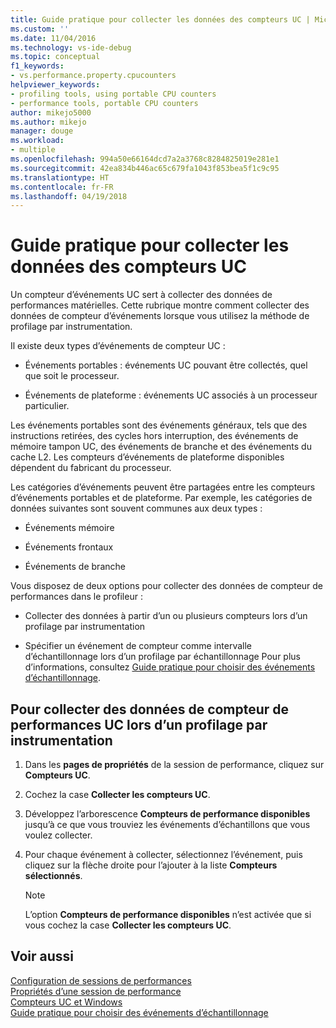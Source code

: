 ```yaml
---
title: Guide pratique pour collecter les données des compteurs UC | Microsoft Docs
ms.custom: ''
ms.date: 11/04/2016
ms.technology: vs-ide-debug
ms.topic: conceptual
f1_keywords:
- vs.performance.property.cpucounters
helpviewer_keywords:
- profiling tools, using portable CPU counters
- performance tools, portable CPU counters
author: mikejo5000
ms.author: mikejo
manager: douge
ms.workload:
- multiple
ms.openlocfilehash: 994a50e66164dcd7a2a3768c8284825019e281e1
ms.sourcegitcommit: 42ea834b446ac65c679fa1043f853bea5f1c9c95
ms.translationtype: HT
ms.contentlocale: fr-FR
ms.lasthandoff: 04/19/2018
---
```

# <a name="how-to-collect-cpu-counter-data"></a>Guide pratique pour collecter les données des compteurs UC

Un compteur d’événements UC sert à collecter des données de performances matérielles. Cette rubrique montre comment collecter des données de compteur d’événements lorsque vous utilisez la méthode de profilage par instrumentation.

Il existe deux types d’événements de compteur UC :

- Événements portables : événements UC pouvant être collectés, quel que soit le processeur.

- Événements de plateforme : événements UC associés à un processeur particulier.

 Les événements portables sont des événements généraux, tels que des instructions retirées, des cycles hors interruption, des événements de mémoire tampon UC, des événements de branche et des événements du cache L2. Les compteurs d’événements de plateforme disponibles dépendent du fabricant du processeur.

 Les catégories d’événements peuvent être partagées entre les compteurs d’événements portables et de plateforme. Par exemple, les catégories de données suivantes sont souvent communes aux deux types :

- Événements mémoire

- Événements frontaux

- Événements de branche

 Vous disposez de deux options pour collecter des données de compteur de performances dans le profileur :

- Collecter des données à partir d’un ou plusieurs compteurs lors d’un profilage par instrumentation

- Spécifier un événement de compteur comme intervalle d’échantillonnage lors d’un profilage par échantillonnage Pour plus d’informations, consultez [Guide pratique pour choisir des événements d’échantillonnage](../profiling/how-to-choose-sampling-events.md).

## <a name="to-collect-cpu-performance-counter-data-when-you-profile-by-instrumentation"></a>Pour collecter des données de compteur de performances UC lors d’un profilage par instrumentation

1. Dans les **pages de propriétés** de la session de performance, cliquez sur **Compteurs UC**.

2. Cochez la case **Collecter les compteurs UC**.

3. Développez l’arborescence **Compteurs de performance disponibles** jusqu’à ce que vous trouviez les événements d’échantillons que vous voulez collecter.

4. Pour chaque événement à collecter, sélectionnez l’événement, puis cliquez sur la flèche droite pour l’ajouter à la liste **Compteurs sélectionnés**.

    > [!NOTE]
    > L’option **Compteurs de performance disponibles** n’est activée que si vous cochez la case **Collecter les compteurs UC**.

## <a name="see-also"></a>Voir aussi

[Configuration de sessions de performances](../profiling/configuring-performance-sessions.md)  
[Propriétés d’une session de performance](../profiling/performance-session-properties.md)  
[Compteurs UC et Windows](../profiling/cpu-and-windows-counters.md)  
[Guide pratique pour choisir des événements d’échantillonnage](../profiling/how-to-choose-sampling-events.md)